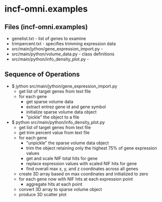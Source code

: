 # incf-omni.examples #

## Files (incf-omni.examples) ##
  * genelist.txt - list of genes to examine
  * trimpercent.txt - specifies trimming expression data
  * src/main/jython/gene\_expression\_import.py -
  * src/main/python/volume\_data.py - class definitions
  * src/main/python/info\_density\_plot.py -

## Sequence of Operations ##
  * $ jython src/main/jython/gene\_expression\_import.py
    * get list of target genes from text file
    * for each gene
      * get sparse volume data
      * extract entrez gene id and gene symbol
      * initialize sparse volume data object
      * "pickle" the object to a file
  * $ python src/main/python/info\_density\_plot.py
    * get list of target genes from text file
    * get trim percent value from text file
    * for each gene
      * "unpickle" the sparse volume data object
      * trim the object retaining only the highest 75% of gene expression values
      * get and scale NIF total hits for gene
      * replace expression values with scaled NIF hits for gene
      * find overall max x, y, and z coordinates across all genes
    * create 3D array based on max coordinates and initialized to zero
    * for each gene now with NIF hits at each expression point
      * aggregate hits at each point
    * convert 3D array to sparse volume object
    * produce 3D scatter plot